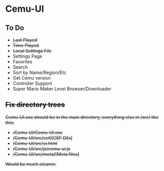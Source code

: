 # Cemu-UI

## To Do
- ~~Last Played~~
- ~~Time Played~~
- ~~Local Settings File~~
- Settings Page
- Favorites
- Search
- Sort by Name/Region/Etc
- Get Cemu version
- Controller Support
- Super Mario Maker Level Browser/Downloader

## ~~Fix directory trees~~

~~Cemu-UI.exe should be in the main directory, everything else in /src/ like this:~~
- ~~/Cemu-UI/Cemu-UI.exe~~
- ~~/Cemu-UI/src/cef/[CEF Dlls]~~
- ~~/Cemu-UI/src/ui.html~~
- ~~/Cemu-UI/src/js/cemu-ui.js~~
- ~~/Cemu-UI/src/meta/[Meta files]~~

~~Would be much cleaner.~~
